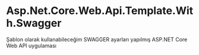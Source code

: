 # Asp.Net.Core.Web.Api.Template.With.Swagger
Şablon olarak kullanabileceğim SWAGGER ayarları yapılmış ASP.NET Core Web API uygulaması
